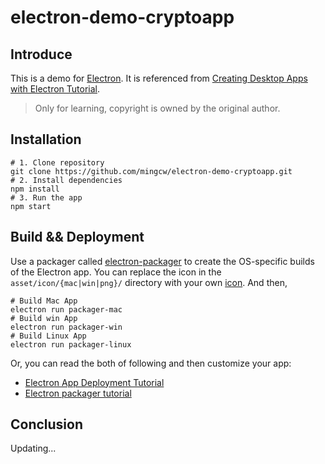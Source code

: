 # electron-demo-cryptoapp

## Introduce
This is a demo for [Electron](https://electronjs.org/). It is referenced from [Creating Desktop Apps with Electron Tutorial](https://coursetro.com/courses/22/Creating-Desktop-Apps-with-Electron-Tutorial).

> Only for learning, copyright is owned by the original author.

## Installation
```
# 1. Clone repository
git clone https://github.com/mingcw/electron-demo-cryptoapp.git
# 2. Install dependencies
npm install
# 3. Run the app
npm start
```

## Build && Deployment
Use a packager called [electron-packager](https://github.com/electron/electron-packager) to create the OS-specific builds of the Electron app. 
You can replace the icon in the `asset/icon/{mac|win|png}/` directory with your own [icon](http://www.iconarchive.com/). And then, 
```
# Build Mac App
electron run packager-mac
# Build win App
electron run packager-win
# Build Linux App
electron run packager-linux
```
Or, you can read the both of following and then customize your app: 
- [Electron App Deployment Tutorial](https://coursetro.com/posts/code/124/Electron-App-Deployment-Tutorial)
- [Electron packager tutorial](https://www.christianengvall.se/electron-packager-tutorial/)


## Conclusion
Updating...